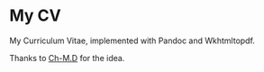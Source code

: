 My CV
==

My Curriculum Vitae, implemented with Pandoc and Wkhtmltopdf.

Thanks to [Ch-M.D](http://blog.chmd.fr/editing-a-cv-in-markdown-with-pandoc.html) for the idea.
